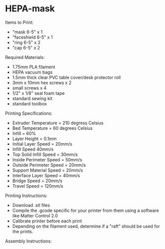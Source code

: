 # HEPA-mask


Items to Print:
- "mask 6-5" x 1
- "faceshield 6-5" x 1
- "ring 6-5" x 2
- "cap 6-5" x 2


Required Materials:
- 1.75mm PLA filament
- HEPA vacuum bags
- 1.5mm thick clear PVC table cover/desk protector roll
- 3mm x 10mm hex screws x 2
- small screws x 4
- 1/2" x 1/8" seal foam tape
- standard sewing kit
- standard toolbox


Printing Specifications:
- Extruder Temperature = 210 degress Celsius
- Bed Temperature = 60 degrees Celsius
- Infill = 60%
- Layer Height = 0.1mm
- Initial Layer Speed = 20mm/s
- Infill Speed 40mm/s
- Top Solid Infill Speed = 30mm/s
- Inside Perimeter Speed = 50mm/s
- Outside Perimeter Speed = 20mm/s
- Support Material Speed = 20mm/s
- Interface Layer Speed = 40mm/s
- Bridge Speed = 20mm/s
- Travel Speed = 120mm/s


Printing Instructions:
- Download .stl files
- Compile the .gcode specific for your printer from them using a software like Matter Control 2.0
- Calibrate printer before each print
- Depending on the filament used, determine if a "raft" should be used for the prints.


Assembly Instructions:

